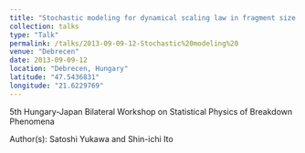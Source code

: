 ```yaml
---
title: "Stochastic modeling for dynamical scaling law in fragment size distribution"
collection: talks
type: "Talk"
permalink: /talks/2013-09-09-12-Stochastic%20modeling%20
venue: "Debrecen"
date: 2013-09-09-12
location: "Debrecen, Hungary"
latitude: "47.5436831"
longitude: "21.6229769"
---
```


5th Hungary-Japan Bilateral Workshop on Statistical Physics of Breakdown Phenomena

Author(s): Satoshi Yukawa and Shin-ichi Ito
